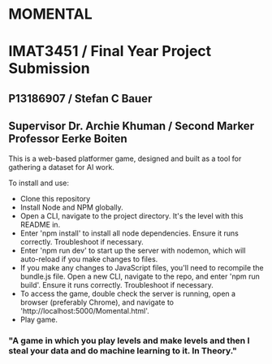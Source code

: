 # MOMENTAL
# IMAT3451 / Final Year Project Submission
## P13186907 / Stefan C Bauer
## Supervisor Dr. Archie Khuman / Second Marker Professor Eerke Boiten

This is a web-based platformer game, designed and built as a tool for gathering a dataset for AI work.

To install and use:
* Clone this repository
* Install Node and NPM globally.
* Open a CLI, navigate to the project directory. It's the level with this README in.
* Enter 'npm install' to install all node dependencies. Ensure it runs correctly. Troubleshoot if necessary.
* Enter 'npm run dev' to start up the server with nodemon, which will auto-reload if you make changes to files.
* If you make any changes to JavaScript files, you'll need to recompile the bundle.js file. Open a new CLI, navigate to the repo, and enter 'npm run build'. Ensure it runs correctly. Troubleshoot if necessary.
* To access the game, double check the server is running, open a browser (preferably Chrome), and navigate to 'http://localhost:5000/Momental.html'.
* Play game.

### "A game in which you play levels and make levels and then I steal your data and do machine learning to it. In Theory."
